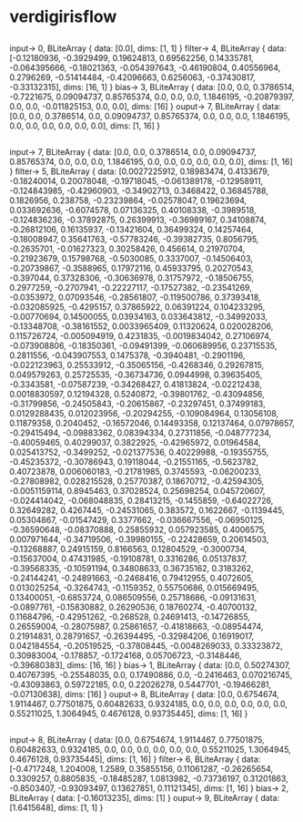 # verdigirisflow

##
input->  0, BLiteArray { data: [0.0], dims: [1, 1] }
filter-> 4, BLiteArray { data: [-0.12180936, -0.3929499, 0.19624813, 0.69562256, 0.14335781, -0.064395666, -0.18021363, -0.054397643, -0.46190804, 0.40556964, 0.2796269, -0.51414484, -0.42096663, 0.6256063, -0.37430817, -0.33132315], dims: [16, 1] }
bias->   3, BLiteArray { data: [0.0, 0.0, 0.3786514, -0.7221675, 0.09094737, 0.85765374, 0.0, 0.0, 0.0, 1.1846195, -0.20879397, 0.0, 0.0, -0.011825153, 0.0, 0.0], dims: [16] }
ouput->  7, BLiteArray { data: [0.0, 0.0, 0.3786514, 0.0, 0.09094737, 0.85765374, 0.0, 0.0, 0.0, 1.1846195, 0.0, 0.0, 0.0, 0.0, 0.0, 0.0], dims: [1, 16] }


##
input->  7, BLiteArray { data: [0.0, 0.0, 0.3786514, 0.0, 0.09094737, 0.85765374, 0.0, 0.0, 0.0, 1.1846195, 0.0, 0.0, 0.0, 0.0, 0.0, 0.0], dims: [1, 16] }
filter-> 5, BLiteArray { data: [0.0027225912, 0.18983474, 0.4133679, -0.18240014, 0.20078048, -0.19718045, -0.061389178, -0.12958911, -0.124843985, -0.42960903, -0.34902713, 0.3468422, 0.36845788, 0.1826956, 0.238758, -0.23239864, -0.02578047, 0.19623694, 0.033692636, -0.6074578, 0.07136325, 0.40108338, -0.3989518, -0.124836236, -0.37892875, 0.26399913, -0.36989167, 0.34108874, -0.26812106, 0.16135937, -0.13421604, 0.36499324, 0.14257464, -0.18008947, 0.35641763, -0.57783246, -0.39382735, 0.8056795, -0.2635701, -0.01627323, 0.30258426, 0.456614, 0.21970704, -0.21923679, 0.15798768, -0.5030085, 0.3337007, -0.14506403, -0.20739867, -0.3588965, 0.17972116, 0.45933795, 0.20270543, -0.397044, 0.37328306, -0.30636978, 0.31757972, -0.18506755, 0.2977259, -0.2707941, -0.22227117, -0.17527382, -0.23541269, -0.0353972, 0.07093546, -0.28561807, -0.119500786, 0.37393418, -0.032085925, -0.4295157, 0.37865922, 0.06391224, 0.104233295, -0.00770694, 0.14500055, 0.03934163, 0.033643812, -0.34992033, -0.13348708, -0.38161552, 0.0033965409, 0.11320624, 0.020028206, 0.115726724, -0.005094919, 0.4231835, -0.0019834042, 0.27106974, -0.073908806, -0.18350361, -0.09491399, -0.060689956, 0.23715535, 0.2811556, -0.043907553, 0.1475378, -0.3940481, -0.2901196, -0.022123963, 0.25533912, -0.35065156, -0.4268346, 0.29267815, 0.049579263, 0.25725535, -0.36734736, 0.0944998, 0.39635405, -0.3343581, -0.07587239, -0.34268427, 0.41813824, -0.02212438, 0.0018830597, 0.12194328, 0.5240872, -0.39801762, -0.43094856, -0.31799856, -0.24505843, -0.20615867, -0.23297451, 0.37499183, 0.0129288435, 0.012023956, -0.20294255, -0.109084964, 0.13056108, 0.11879358, 0.2040452, -0.16572046, 0.14493358, 0.12137464, 0.07978657, -0.29415494, -0.09883362, 0.08394334, 0.27311856, -0.048777234, -0.40059465, 0.40299037, 0.3822925, -0.42965972, 0.01964584, 0.025413752, -0.3499252, -0.021377536, 0.40229988, -0.19355755, -0.45235372, -0.30786943, 0.19118044, -0.21551165, -0.5623782, 0.40723878, 0.006060183, -0.21781985, 0.3745593, -0.06200233, -0.27808982, 0.028215528, 0.25770387, 0.18670712, -0.42594305, -0.0051159114, 0.8945463, 0.37028524, 0.25698254, 0.045720607, -0.024414042, -0.068048835, 0.28413215, -0.1455859, -0.64022726, 0.32649282, 0.4267445, -0.24531065, 0.383572, 0.1622667, -0.1139445, 0.05304867, -0.01547429, 0.3377662, -0.036667556, -0.06950125, -0.36590648, -0.08370888, 0.25855932, 0.057923585, 0.4006575, 0.007971644, -0.34719506, -0.39980155, -0.22428659, 0.20614503, -0.13268887, 0.24915159, 0.8166563, 0.12804529, -0.3000734, -0.15637004, 0.47431985, -0.19108781, 0.3316286, 0.05137837, -0.39568335, -0.10591194, 0.34808633, 0.36735162, 0.3183262, -0.24144241, -0.24891663, -0.2468416, 0.79412955, 0.4072605, 0.013025254, -0.3264743, -0.1159352, 0.55750686, 0.015669495, 0.13400051, -0.6853724, 0.086509556, 0.25718686, -0.09131631, -0.0897761, -0.15830882, 0.26290536, 0.18760274, -0.40700132, 0.11684796, -0.42951262, -0.268528, 0.24691413, -0.14726855, 0.26559004, -0.28075987, 0.25861657, -0.41818663, -0.08954474, 0.21914831, 0.28791657, -0.26394495, -0.32984206, 0.16919017, 0.042184554, -0.20519525, -0.37808445, -0.0048269033, 0.33323872, 0.30983004, -0.178857, -0.1724168, 0.05706723, -0.3148446, -0.39680383], dims: [16, 16] }
bias->   1, BLiteArray { data: [0.0, 0.50274307, 0.40767395, -0.25548035, 0.0, 0.17490886, 0.0, -0.2416463, 0.070216745, -0.43093863, 0.59722185, 0.0, 0.22026278, 0.5447701, -0.19466281, -0.07130638], dims: [16] }
ouput->  8, BLiteArray { data: [0.0, 0.6754674, 1.9114467, 0.77501875, 0.60482633, 0.9324185, 0.0, 0.0, 0.0, 0.0, 0.0, 0.0, 0.55211025, 1.3064945, 0.4676128, 0.93735445], dims: [1, 16] }



##
input->  8, BLiteArray { data: [0.0, 0.6754674, 1.9114467, 0.77501875, 0.60482633, 0.9324185, 0.0, 0.0, 0.0, 0.0, 0.0, 0.0, 0.55211025, 1.3064945, 0.4676128, 0.93735445], dims: [1, 16] }
filter-> 6, BLiteArray { data: [-0.4717248, 1.204008, 1.2589, 0.35855156, 0.11061287, -0.26265654, 0.3309257, 0.8805835, -0.18485287, 1.0813982, -0.73736197, 0.31201863, -0.8503407, -0.93093497, 0.13627851, 0.11121345], dims: [1, 16] }
bias->   2, BLiteArray { data: [-0.16013235], dims: [1] }
ouput->  9, BLiteArray { data: [1.6415648], dims: [1, 1] }